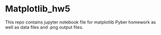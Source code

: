 # Matplotlib_hw5
This repo contains jupyter notebook file for matplotlib Pyber homework as well as data files and .png output files.
